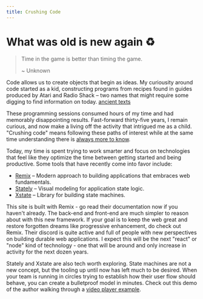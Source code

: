 ```yaml
---
title: Crushing Code
---
```


# What was old is new again ♻️

> Time in the game is better than timing the game.
>
> ~ Unknown

Code allows us to create objects that begin as ideas. My curiousity around code started as a kid, constructing programs from recipes found in guides produced by Atari and Radio Shack – two names that might require some digging to find information on today. [ancient texts](http://www.atarimania.com/documents-atari-400-800-xl-xe-manuals_2_8.html)

These programming sessions consumed hours of my time and had memorably disappointing results. Fast-forward thirty-five years, I remain curious, and now make a living off the activity that intrigued me as a child. "Crushing code" means following these paths of interest while at the same time understanding there is [always more to know](https://en.wikipedia.org/wiki/Dunning%E2%80%93Kruger_effect).

Today, my time is spent trying to work smarter and focus on technologies that feel like they optimize the time between getting started and being productive. Some tools that have recently come into favor include:

- [Remix](https://remix.run/) – Modern approach to building applications that embraces web fundamentals. 
- [Stately](https://stately.ai/) – Visual modeling for application state logic. 
- [Xstate](https://xstate.js.org/docs/) – Library for building state machines.

This site is built with Remix - go read their documentation now if you haven't already. The back-end and front-end are much simpler to reason about with this new framework. If your goal is to keep the web great and restore forgotten dreams like progressive enhancement, do check out Remix. Their discord is quite active and full of people with new perspectives on building durable web applications. I expect this will be the next "react" or "node" kind of technology - one that will be around and only increase in activity for the next dozen years.

Stately and Xstate are also tech worth exploring. State machines are not a new concept, but the tooling up until now has left much to be desired. When your team is running in circles trying to establish how their user flow should behave, you can create a bulletproof model in minutes. Check out this demo of the author walking through a [video player example](https://www.crowdcast.io/e/modeling-application/1).